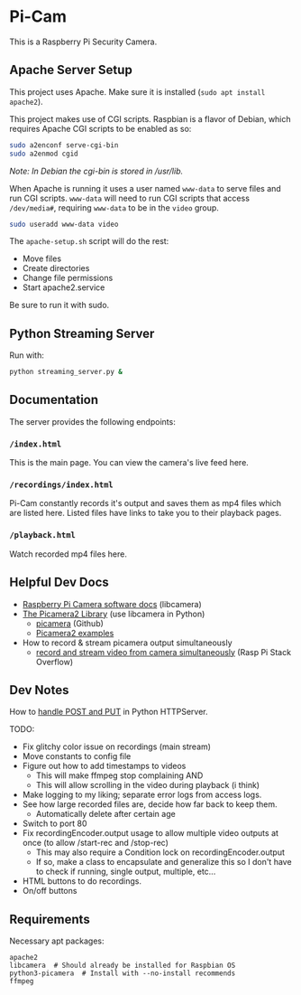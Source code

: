 # Pi-Cam

This is a Raspberry Pi Security Camera.

## Apache Server Setup

This project uses Apache. Make sure it is installed (`sudo apt install apache2`).

This project makes use of CGI scripts. Raspbian is a flavor of Debian, which requires Apache CGI scripts to be enabled as so:

```bash
sudo a2enconf serve-cgi-bin
sudo a2enmod cgid
```

_Note: In Debian the cgi-bin is stored in /usr/lib._

When Apache is running it uses a user named `www-data` to serve files and run CGI scripts. `www-data` will need to run CGI scripts that access `/dev/media#`, requiring `www-data` to be in the `video` group.

```bash
sudo useradd www-data video
```

The `apache-setup.sh` script will do the rest:
* Move files
* Create directories
* Change file permissions
* Start apache2.service

Be sure to run it with sudo.

## Python Streaming Server

Run with:

```bash
python streaming_server.py &
```

## Documentation

The server provides the following endpoints:

### `/index.html`

This is the main page. You can view the camera's live feed here.

### `/recordings/index.html`

Pi-Cam constantly records it's output and saves them as mp4 files which are listed here. Listed files have links to take you to their playback pages.

### `/playback.html`

Watch recorded mp4 files here.

## Helpful Dev Docs

* [Raspberry Pi Camera software docs](https://www.raspberrypi.com/documentation/computers/camera_software.html#python-bindings-for-libcamera) (libcamera)
* [The Picamera2 Library](https://datasheets.raspberrypi.com/camera/picamera2-manual.pdf) (use libcamera in Python)
  * [picamera](https://github.com/raspberrypi/picamera2/tree/main) (Github)
  * [Picamera2 examples](https://github.com/ArduCAM/picamera2_examples/tree/main)
* How to record & stream picamera output simultaneously
  * [record and stream video from camera simultaneously](https://raspberrypi.stackexchange.com/questions/27041/record-and-stream-video-from-camera-simultaneously) (Rasp Pi Stack Overflow)

## Dev Notes

How to [handle POST and PUT](https://stackoverflow.com/questions/66514500/how-do-i-configure-a-python-server-for-post) in Python HTTPServer.

TODO:
* Fix glitchy color issue on recordings (main stream)
* Move constants to config file
* Figure out how to add timestamps to videos
  * This will make ffmpeg stop complaining AND
  * This will allow scrolling in the video during playback (i think)
* Make logging to my liking; separate error logs from access logs.
* See how large recorded files are, decide how far back to keep them.
  * Automatically delete after certain age
* Switch to port 80
* Fix recordingEncoder.output usage to allow multiple video outputs at once (to allow /start-rec and /stop-rec)
  * This may also require a Condition lock on recordingEncoder.output
  * If so, make a class to encapsulate and generalize this so I don't have to check if running, single output, multiple, etc...
* HTML buttons to do recordings.
* On/off buttons

## Requirements

Necessary apt packages:

```
apache2
libcamera  # Should already be installed for Raspbian OS
python3-picamera  # Install with --no-install recommends
ffmpeg
```
